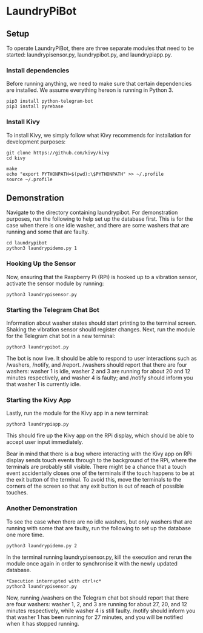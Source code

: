# LaundryPiBot

## Setup
To operate LaundryPiBot, there are three separate modules that need to be 
started: laundrypisensor.py, laundrypibot.py, and laundrypiapp.py.

### Install dependencies
Before running anything, we need to make sure that certain dependencies are 
installed. We assume everything hereon is running in Python 3.

    pip3 install python-telegram-bot
    pip3 install pyrebase
    
### Install Kivy
To install Kivy, we simply follow what Kivy recommends for installation for 
development purposes:

    git clone https://github.com/kivy/kivy
    cd kivy
    
    make
    echo "export PYTHONPATH=$(pwd):\$PYTHONPATH" >> ~/.profile
    source ~/.profile

## Demonstration
Navigate to the directory containing laundrypibot. For demonstration purposes, 
run the following to help set up the database first. This is for the case when
there is one idle washer, and there are some washers that are running and some 
that are faulty.

    cd laundrypibot
    python3 laundrypidemo.py 1

### Hooking Up the Sensor
Now, ensuring that the Raspberry Pi (RPi) is hooked up to a vibration sensor, 
activate the sensor module by running:

    python3 laundrypisensor.py

### Starting the Telegram Chat Bot
Information about washer states should start printing to the terminal screen.
Shaking the vibration sensor should register changes.
Next, run the module for the Telegram chat bot in a new terminal:

    python3 laundrypibot.py

The bot is now live. It should be able to respond to user interactions such as
/washers, /notify, and /report. /washers should report that there are four
washers: washer 1 is idle, washer 2 and 3 are running for about 20 and 12 
minutes respectively, and washer 4 is faulty; and /notify should inform you 
that washer 1 is currently idle.

### Starting the Kivy App
Lastly, run the module for the Kivy app in a new terminal:

    python3 laundrypiapp.py

This should fire up the Kivy app on the RPi display, which should be able to
accept user input immediately.

Bear in mind that there is a bug where interacting with the Kivy app on RPi 
display sends touch events through to the background of the RPi, where the 
terminals are probably still visible. There might be a chance that a touch 
event accidentally closes one of the terminals if the touch happens to be at 
the exit button of the terminal. To avoid this, move the terminals to the 
corners of the screen so that any exit button is out of reach of possible 
touches.

### Another Demonstration
To see the case when there are no idle washers, but only washers that are 
running with some that are faulty, run the following to set up the database 
one more time.

    python3 laundrypidemo.py 2

In the terminal running laundrypisensor.py, kill the execution and rerun the 
module once again in order to synchronise it with the newly updated database.

    *Execution interrupted with ctrl+c*
    python3 laundrypisensor.py

Now, running /washers on the Telegram chat bot should report that there are 
four washers: washer 1, 2, and 3 are running for about 27, 20, and 12 minutes 
respectively, while washer 4 is still faulty. /notify should inform you that
washer 1 has been running for 27 minutes, and you will be notified when it 
has stopped running.
